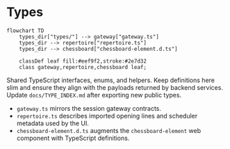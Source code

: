# Types

```mermaid
flowchart TD
    types_dir["types/"] --> gateway["gateway.ts"]
    types_dir --> repertoire["repertoire.ts"]
    types_dir --> chessboard["chessboard-element.d.ts"]

    classDef leaf fill:#eef9f2,stroke:#2e7d32
    class gateway,repertoire,chessboard leaf;
```

Shared TypeScript interfaces, enums, and helpers. Keep definitions here slim and ensure they align with the payloads returned by backend services. Update `docs/TYPE_INDEX.md` after exporting new public types.

- `gateway.ts` mirrors the session gateway contracts.
- `repertoire.ts` describes imported opening lines and scheduler metadata used by the UI.
- `chessboard-element.d.ts` augments the `chessboard-element` web component with TypeScript definitions.
